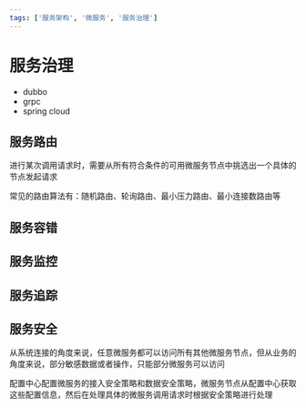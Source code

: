 ```yaml
---
tags: ['服务架构', '微服务', '服务治理']
---
```


# 服务治理

- dubbo
- grpc
- spring cloud

## 服务路由

进行某次调用请求时，需要从所有符合条件的可用微服务节点中挑选出一个具体的节点发起请求

常见的路由算法有：随机路由、轮询路由、最小压力路由、最小连接数路由等

## 服务容错

## 服务监控

## 服务追踪

## 服务安全

从系统连接的角度来说，任意微服务都可以访问所有其他微服务节点，但从业务的角度来说，部分敏感数据或者操作，只能部分微服务可以访问

配置中心配置微服务的接入安全策略和数据安全策略，微服务节点从配置中心获取这些配置信息，然后在处理具体的微服务调用请求时根据安全策略进行处理
